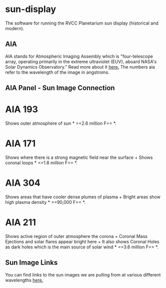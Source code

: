 # sun-display
The software for running the RVCC Planetarium sun display (historical and modern).

## AIA
AIA stands for Atmospheric Imaging Assembly which is "four-telescope array, operating primarily in the extreme ultraviolet (EUV), aboard NASA's Solar Dynamics Observatory." Read more about it [here.](https://aia.cfa.harvard.edu/) The numbers aia refer to the wavelength of the image in angstroms.

## AIA Panel - Sun Image Connection

# AIA 193 
Shows outer atmosphere of sun * ==2.6 million F== *.

# AIA 171 
Shows where there is a strong magnetic field near the surface + Shows coronal loops * ==1.8 million F== *.

# AIA 304 
Shows areas that have cooler dense plumes of plasma + Bright areas show high plasma density * ==90,000 F== *.

# AIA 211 
Shows active region of outer atmosphere the corona + Coronal Mass Ejections and solar flares appear bright here + It also shows Coronal Holes as dark holes which is the main source of solar wind * ==3.6 million F== *.

## Sun Image Links
You can find links to the sun images we are pulling from at various different wavelengths [here.](https://sdo.gsfc.nasa.gov/data/)
